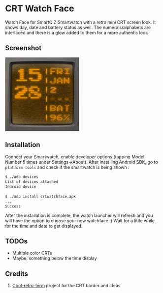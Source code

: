 CRT Watch Face
=====================

Watch Face for SmartQ Z Smartwatch with a retro mini CRT screen look. It shows day, date and battery status as well. The numerals/alphabets are interlaced and there is a glow added to them for a more authentic look

Screenshot
----------
![alt text](screenshot.png "Watch Face Screenshot")

Installation
------------
Connect your Smartwatch, enable developer options (tapping Model Number 5 times under Settings->About). After installing Android SDK, go to `platform-tools` and check if the smartwatch is being shown :

    $ ./adb devices
    List of devices attached
    Indroid device
    
    $ ./adb install crtwatchface.apk
    ...
    Success
    
After the installation is complete, the watch launcher will refresh and you will have the option to choose your new watchface :) Wait for a little while for the time and date to get displayed.

TODOs
-----
* Multiple color CRTs
* Maybe, something below the time display

Credits
-------
1. [Cool-retro-term](https://github.com/Swordfish90/cool-retro-term) project for the CRT border and ideas